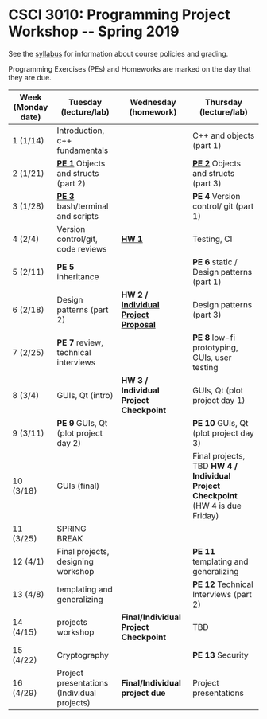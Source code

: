 CSCI 3010: Programming Project Workshop -- Spring 2019
=====================

See the [syllabus](syllabus.md) for information about course policies and grading.  

Programming Exercises (PEs) and Homeworks are marked on the day that they are due.  

|Week (Monday date) | Tuesday (lecture/lab) | Wednesday (homework) | Thursday (lecture/lab) |
| --- | --- | --- | --- |
1 (1/14) | Introduction, c++ fundamentals | | C++ and objects (part 1) |
2 (1/21) | [__PE 1__](programming_exercises/pe1.md)  Objects and structs (part 2) | | [__PE 2__](programming_exercises/pe2.md)  Objects and structs (part 3) |
3 (1/28) | [__PE 3__](programming_exercises/pe3.md)  bash/terminal and scripts | | __PE 4__  Version control/ git (part 1) |
4 (2/4) | Version control/git, code reviews | [__HW 1__](homework/hw1_mazegame/) | Testing, CI |
5 (2/11) | __PE 5__  inheritance | | __PE 6__  static / Design patterns (part 1) |
6 (2/18) | Design patterns (part 2) | __HW 2 / [Individual Project Proposal](homework/individual_projects)__ | Design patterns (part 3) |
7 (2/25) | __PE 7__ review, technical interviews | | __PE 8__  low-fi prototyping, GUIs, user testing |
8 (3/4) | GUIs, Qt (intro) | __HW 3 / Individual Project Checkpoint__ | GUIs, Qt (plot project day 1) |
9 (3/11) | __PE 9__  GUIs, Qt (plot project day 2) | | __PE 10__ GUIs, Qt (plot project day 3) |
10 (3/18) | GUIs (final) | |   Final projects, TBD           __HW 4 / Individual Project Checkpoint__ (HW 4 is due Friday)
11 (3/25) | SPRING BREAK | | 
12 (4/1) |  Final projects, designing workshop |  |  __PE 11__ templating and generalizing 
13 (4/8) | templating and generalizing |  | __PE 12__ Technical Interviews (part 2)  
14 (4/15) | projects workshop | __Final/Individual Project Checkpoint__ | TBD
15 (4/22) | Cryptography | | __PE 13__ Security
16 (4/29) | Project presentations (Individual projects) | __Final/Individual project due__ | Project presentations
